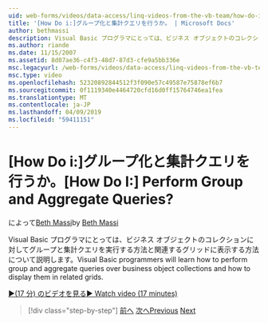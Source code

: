 ```yaml
---
uid: web-forms/videos/data-access/linq-videos-from-the-vb-team/how-do-i-perform-group-and-aggregate-queries
title: '[How Do i:]グループ化と集計クエリを行うか。 | Microsoft Docs'
author: bethmassi
description: Visual Basic プログラマにとっては、ビジネス オブジェクトのコレクションに対してグループと集計クエリを実行する方法と関連するグリッドに表示する方法について説明します。
ms.author: riande
ms.date: 11/15/2007
ms.assetid: 8d07ae36-c4f3-48d7-87d3-cfe9a5bb336e
msc.legacyurl: /web-forms/videos/data-access/linq-videos-from-the-vb-team/how-do-i-perform-group-and-aggregate-queries
msc.type: video
ms.openlocfilehash: 52320892844512f3f090e57c49587e75878ef6b7
ms.sourcegitcommit: 0f1119340e4464720cfd16d0ff15764746ea1fea
ms.translationtype: MT
ms.contentlocale: ja-JP
ms.lasthandoff: 04/09/2019
ms.locfileid: "59411151"
---
```

# <a name="how-do-i-perform-group-and-aggregate-queries"></a><span data-ttu-id="3eee9-104">[How Do i:]グループ化と集計クエリを行うか。</span><span class="sxs-lookup"><span data-stu-id="3eee9-104">[How Do I:] Perform Group and Aggregate Queries?</span></span>

<span data-ttu-id="3eee9-105">によって[Beth Massi](https://github.com/bethmassi)</span><span class="sxs-lookup"><span data-stu-id="3eee9-105">by [Beth Massi](https://github.com/bethmassi)</span></span>

<span data-ttu-id="3eee9-106">Visual Basic プログラマにとっては、ビジネス オブジェクトのコレクションに対してグループと集計クエリを実行する方法と関連するグリッドに表示する方法について説明します。</span><span class="sxs-lookup"><span data-stu-id="3eee9-106">Visual Basic programmers will learn how to perform group and aggregate queries over business object collections and how to display them in related grids.</span></span>

[<span data-ttu-id="3eee9-107">&#9654;(17 分) のビデオを見る</span><span class="sxs-lookup"><span data-stu-id="3eee9-107">&#9654; Watch video (17 minutes)</span></span>](https://channel9.msdn.com/Blogs/ASP-NET-Site-Videos/how-do-i-perform-group-and-aggregate-queries)

> [!div class="step-by-step"]
> <span data-ttu-id="3eee9-108">[前へ](how-do-i-get-started-with-linq.md)
> [次へ](how-do-i-upgrade-visual-basic-projects-to-enable-linq.md)</span><span class="sxs-lookup"><span data-stu-id="3eee9-108">[Previous](how-do-i-get-started-with-linq.md)
[Next](how-do-i-upgrade-visual-basic-projects-to-enable-linq.md)</span></span>
